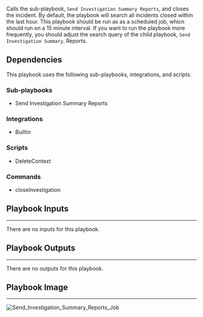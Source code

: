 Calls the sub-playbook, `Send Investigation Summary Reports`, and closes the incident. By default, the playbook will search all incidents closed within the last hour. This playbook should be run as as a scheduled job, whicn should run on a 15 minute interval. If you want to run the playbook more frequently, you should adjust the search query of the child playbook, `Send Investigation Summary`. Reports.

## Dependencies
This playbook uses the following sub-playbooks, integrations, and scripts.

### Sub-playbooks
* Send Investigation Summary Reports

### Integrations
* Builtin

### Scripts
* DeleteContext

### Commands
* closeInvestigation

## Playbook Inputs
---
There are no inputs for this playbook.

## Playbook Outputs
---
There are no outputs for this playbook.

## Playbook Image
---
![Send_Investigation_Summary_Reports_Job](../../doc_files/Send_Investigation_Summary_Reports_Job.png)
